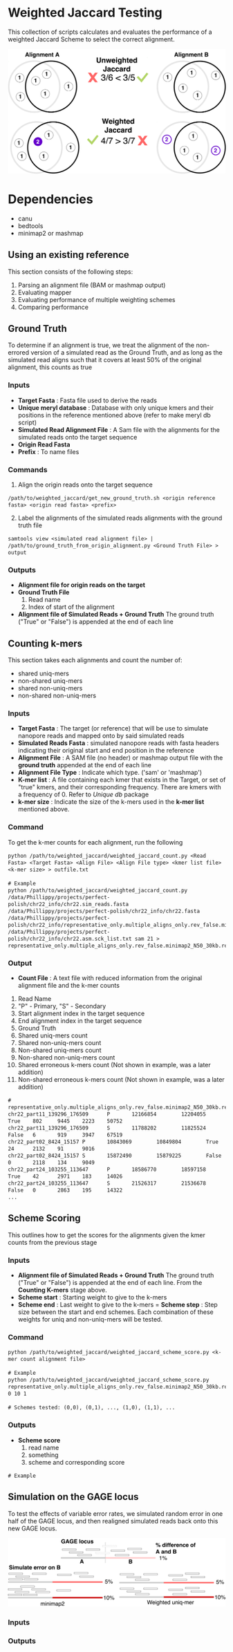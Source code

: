 # Weighted Jaccard Testing
This collection of scripts calculates and evaluates the performance of a weighted Jaccard Scheme to select the correct alignment.

![Weighted Uniq-mer Jaccard Index](images/NIH_SIP_Poster_Images-Weighting.png)

# Dependencies
- canu
- bedtools
- minimap2 or mashmap

## Using an existing reference
This section consists of the following steps:
1. Parsing an alignment file (BAM or mashmap output)
2. Evaluating mapper
3. Evaluating performance of multiple weighting schemes
4. Comparing performance

## Ground Truth
To determine if an alignment is true, we treat the alignment of the non-errored version of a simulated read as the Ground Truth, and as long as the simulated read aligns such that it covers at least 50% of the original alignment, this counts as true

### Inputs
- **Target Fasta** : Fasta file used to derive the reads
- **Unique meryl database** : Database with only unique kmers and their positions in the reference mentioned above (refer to make meryl db script)
- **Simulated Read Alignment File** : A Sam file with the alignments for the simulated reads onto the target sequence
- **Origin Read Fasta**
- **Prefix** : To name files

### Commands

1. Align the origin reads onto the target sequence
```
/path/to/weighted_jaccard/get_new_ground_truth.sh <origin reference fasta> <origin read fasta> <prefix> 
```
2. Label the alignments of the simulated reads alignments with the ground truth file
```
samtools view <simulated read alignment file> | /path/to/ground_truth_from_origin_alignment.py <Ground Truth File> > output
```
### Outputs
- **Alignment file for origin reads on the target**
- **Ground Truth File**
  1. Read name
  2. Index of start of the alignment
- **Alignment file of Simulated Reads + Ground Truth** The ground truth ("True" or "False") is appended at the end of each line

## Counting k-mers
This section takes each alignments and count the number of:
- shared uniq-mers
- non-shared uniq-mers
- shared non-uniq-mers
- non-shared non-uniq-mers

### Inputs
- **Target Fasta** : The target (or reference) that will be use to simulate nanopore reads and mapped onto by said simulated reads 
- **Simulated Reads Fasta** : simulated nanopore reads with fasta headers indicating their original start and end position in the reference
- **Alignment File** : A SAM file (no header) or mashmap output file with the **ground truth** appended at the end of each line
- **Alignment File Type** : Indicate which type. ('sam' or 'mashmap')
- **K-mer list** : A file containing each kmer that exists in the Target, or set of "true" kmers, and their corresponding frequency. There are kmers with a frequency of 0. Refer to _Unique db_ package
- **k-mer size** : Indicate the size of the k-mers used in the **k-mer list** mentioned above.

### Command
To get the k-mer counts for each alignment, run the following
```
python /path/to/weighted_jaccard/weighted_jaccard_count.py <Read Fasta> <Target Fasta> <Align File> <Align File type> <kmer list file> <k-mer size> > outfile.txt

# Example
python /path/to/weighted_jaccard/weighted_jaccard_count.py /data/Phillippy/projects/perfect-polish/chr22_info/chr22.sim_reads.fasta /data/Phillippy/projects/perfect-polish/chr22_info/chr22.fasta /data/Phillippy/projects/perfect-polish/chr22_info/representative_only.multiple_aligns_only.rev_false.minimap2_N50_30kb.real.sam /data/Phillippy/projects/perfect-polish/chr22_info/chr22.asm.sck_list.txt sam 21 > representative_only.multiple_aligns_only.rev_false.minimap2_N50_30kb.real.k_counts.0_4.txt
```

### Output
- **Count File** : A text file with reduced information from the original alignment file and the k-mer counts
 1. Read Name
 2. "P" - Primary, "S" - Secondary
 3. Start alignment index in the target sequence
 4. End alignment index in the target sequence
 5. Ground Truth
 6. Shared uniq-mers count
 7. Shared non-uniq-mers count
 8. Non-shared uniq-mers count
 9. Non-shared non-uniq-mers count
 10. Shared erroneous k-mers count (Not shown in example, was a later addition)
 11. Non-shared erroneous k-mers count (Not shown in example, was a later addition)
 
```
# representative_only.multiple_aligns_only.rev_false.minimap2_N50_30kb.real.k_counts.0_4.txt
chr22_part11_139296_176509      P       12166854        12204055        True    802     9445    2223    50752
chr22_part11_139296_176509      S       11788202        11825524        False   6       919     3947    67519
chr22_part02_8424_15157 P       10843069        10849804        True    24      2132    91      9016
chr22_part02_8424_15157 S       15872490        15879225        False   0       2118    134     9049
chr22_part24_103255_113647      P       18586770        18597158        True    42      2971    183     14026
chr22_part24_103255_113647      S       21526317        21536678        False   0       2863    195     14322
...
```

## Scheme Scoring
This outlines how to get the scores for the alignments given the kmer counts from the previous stage

### Inputs
- **Alignment file of Simulated Reads + Ground Truth** The ground truth ("True" or "False") is appended at the end of each line. From the **Counting K-mers** stage above. 
- **Scheme start** : Starting weight to give to the k-mers
- **Scheme end** : Last weight to give to the k-mers
= **Scheme step** : Step size between the start and end schemes. Each combination of these weights for uniq and non-uniq-mers will be tested.

### Command
```
python /path/to/weighted_jaccard/weighted_jaccard_scheme_score.py <k-mer count alignment file> 

# Example
python /path/to/weighted_jaccard/weighted_jaccard_scheme_score.py representative_only.multiple_aligns_only.rev_false.minimap2_N50_30kb.real.k_counts.0_4.txt 0 10 1

# Schemes tested: (0,0), (0,1), ..., (1,0), (1,1), ...

```

### Outputs
- **Scheme score**
  1. read name
  2. something
  3. scheme and corresponding score
```
# Example
```


## Simulation on the GAGE locus
To test the effects of variable error rates, we simulated random error in one half of the GAGE locus, and then realigned simulated reads back onto this new GAGE locus.

![](images/NIH_SIP_Poster_Images-Simulated_error_test.png)


### Inputs

### Outputs
